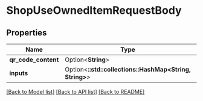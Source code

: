 # ShopUseOwnedItemRequestBody

## Properties

Name | Type | Description | Notes
------------ | ------------- | ------------- | -------------
**qr_code_content** | Option<**String**> |  | [optional]
**inputs** | Option<**::std::collections::HashMap<String, String>**> |  | [optional]

[[Back to Model list]](../README.md#documentation-for-models) [[Back to API list]](../README.md#documentation-for-api-endpoints) [[Back to README]](../README.md)


